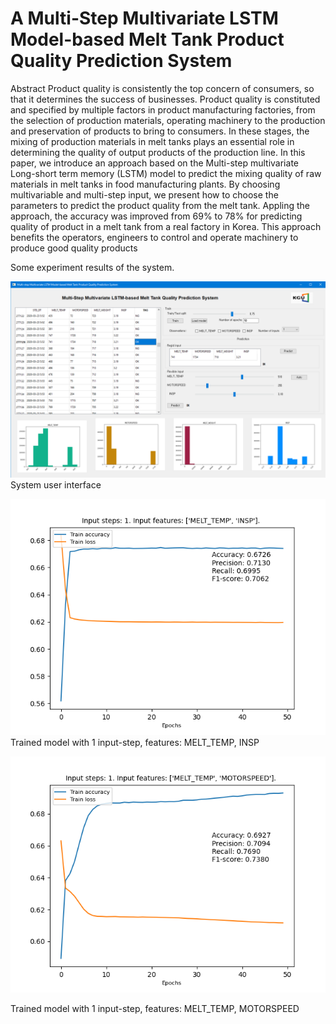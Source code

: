 # A Multi-Step Multivariate LSTM Model-based Melt Tank Product Quality  Prediction System

Abstract
Product quality is consistently the top concern of consumers, so that it determines the success of businesses. Product quality is constituted and specified by multiple factors in product manufacturing factories, from the selection of production materials, operating machinery to the production and preservation of products to bring to consumers. In these stages, the mixing of production materials in melt tanks plays an essential role in determining the quality of output products of the production line. In this paper, we introduce an approach based on the Multi-step multivariate Long-short term memory (LSTM) model to predict the mixing quality of raw materials in melt tanks in food manufacturing plants. By choosing multivariable and multi-step input, we present how to choose the parameters to predict the product quality from the melt tank. Appling the approach, the accuracy was improved from 69% to 78% for predicting quality of product in a melt tank from a real factory in Korea. This approach benefits the operators, engineers to control and operate machinery to produce good quality products


Some experiment results of the system.

![](Evaluation%20results/systemUI.png)
System user interface

![](Evaluation%20results/1-MELT_TEMP-INSP.png)
Trained model with 1 input-step, features: MELT_TEMP, INSP



<img src="/Evaluation results/1-MELT_TEMP-MOTORSPEED.png" alt="drawing" width="600"/>


Trained model with 1 input-step, features: MELT_TEMP, MOTORSPEED



